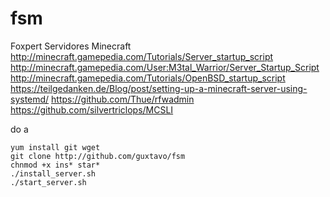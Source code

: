 # fsm
Foxpert Servidores Minecraft
http://minecraft.gamepedia.com/Tutorials/Server_startup_script
http://minecraft.gamepedia.com/User:M3tal_Warrior/Server_Startup_Script
http://minecraft.gamepedia.com/Tutorials/OpenBSD_startup_script
https://teilgedanken.de/Blog/post/setting-up-a-minecraft-server-using-systemd/
https://github.com/Thue/rfwadmin
https://github.com/silvertriclops/MCSLI

do a
```
yum install git wget
git clone http://github.com/guxtavo/fsm
chnmod +x ins* star*
./install_server.sh
./start_server.sh
```
